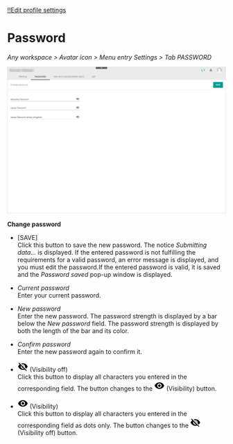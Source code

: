 [!!Edit profile settings](../UsingCore1/02_EditProfileSettings.md)

# Password

*Any workspace > Avatar icon > Menu entry Settings > Tab PASSWORD*

![Password](../../Assets/Screenshots/Core1Platform/ProfileSettings/Password/Password.png "[Password]")

**Change password**

- [SAVE]   
    Click this button to save the new password. The notice *Submitting data...* is displayed. If the entered password is not fulfilling the requirements for a valid password, an error message is displayed, and you must edit the password.If the entered password is valid, it is saved and the *Password saved* pop-up window is displayed.

- *Current password*   
    Enter your current password.

- *New password*   
    Enter the new password. The password strength is displayed by a bar below the *New password* field. The password strength is displayed by both the length of the bar and its color.

- *Confirm password*   
    Enter the new password again to confirm it.

- ![Visibility off](../../Assets/Icons/visibility_off.png "[Visibility off]") (Visibility off)      
    Click this button to display all characters you entered in the corresponding field. The button changes to the ![Visibility](../../Assets/Icons/visibility.png "[Visibility]") (Visibility) button.

- ![Visibility](../../Assets/Icons/visibility.png "[Visibility]") (Visibility)      
    Click this button to display all characters you entered in the corresponding field as dots only. The button changes to the ![Visibility off](../../Assets/Icons/visibility_off.png "[Visibility off]") (Visibility off) button.

